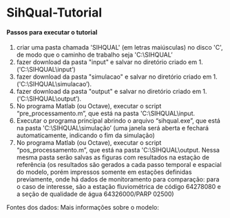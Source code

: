 # SihQual-Tutorial
 
#### Passos para executar o tutorial

1. criar uma pasta chamada 'SIHQUAL' (em letras maiúsculas) no disco  'C', de modo que o caminho de trabalho seja 'C:\SIHQUAL’
2. fazer download da pasta "input" e salvar no diretório criado em 1.  ('C:\SIHQUAL\input’)
3. fazer download da pasta "simulacao" e salvar no diretório criado em 1. ('C:\SIHQUAL\simulacao’).
4. fazer download da pasta "output" e salvar no diretório criado em 1. ('C:\SIHQUAL\output’). 
5. No programa Matlab (ou Octave), executar o script “pre_processamento.m”, que está na pasta 'C:\SIHQUAL\input.
6. Executar o programa principal abrindo o arquivo “sihqual.exe”, que está na pasta 'C:\SIHQUAL\simulação’ (uma janela será aberta e fechará automaticamente, indicando o fim da simulação)  
7. No programa Matlab (ou Octave), executar o script “pos_processamento.m”, que está na pasta 'C:\SIHQUAL\output. Nessa mesma pasta serão salvas as figuras com resultados na estação de referência (os resultados são gerados a cada passo temporal e espacial do modelo, porém impressos somente em estações definidas previamente, onde há dados de monitoramento para comparação: para o caso de interesse, são a estação fluviométrica de código 64278080 e a seção de qualidade de água 64326000/PARP 02500)

Fontes dos dados:
Mais informações sobre o modelo: 
